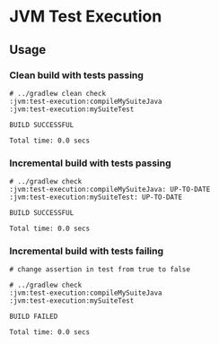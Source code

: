 # JVM Test Execution

## Usage

### Clean build with tests passing

    # ../gradlew clean check
    :jvm:test-execution:compileMySuiteJava
    :jvm:test-execution:mySuiteTest

    BUILD SUCCESSFUL

    Total time: 0.0 secs

### Incremental build with tests passing

    # ../gradlew check
    :jvm:test-execution:compileMySuiteJava: UP-TO-DATE
    :jvm:test-execution:mySuiteTest: UP-TO-DATE

    BUILD SUCCESSFUL

    Total time: 0.0 secs

### Incremental build with tests failing

    # change assertion in test from true to false

    # ../gradlew check
    :jvm:test-execution:compileMySuiteJava
    :jvm:test-execution:mySuiteTest

    BUILD FAILED

    Total time: 0.0 secs
